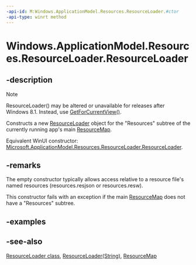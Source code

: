 ```yaml
---
-api-id: M:Windows.ApplicationModel.Resources.ResourceLoader.#ctor
-api-type: winrt method
---
```


<!-- Method syntax
public ResourceLoader()
-->

# Windows.ApplicationModel.Resources.ResourceLoader.ResourceLoader

## -description
> [!NOTE]
> ResourceLoader() may be altered or unavailable for releases after Windows 8.1. Instead, use [GetForCurrentView()](resourceloader_getforcurrentview_1363600702.md).

Constructs a new [ResourceLoader](resourceloader.md) object for the "Resources" subtree of the currently running app's main [ResourceMap](../windows.applicationmodel.resources.core/resourcemap.md).

Equivalent WinUI constructor: [Microsoft.ApplicationModel.Resources.ResourceLoader.ResourceLoader](/windows/winui/api/microsoft.applicationmodel.resources.resourceloader.#ctor).

## -remarks
The empty constructor typically allows access relative to a resource file's named resources (resources.resjson or resources.resw).

This constructor fails with an exception if the main [ResourceMap](../windows.applicationmodel.resources.core/resourcemap.md) does not have a "Resources" subtree.

## -examples

## -see-also
[ResourceLoader class](resourceloader.md), [ResourceLoader(String)](resourceloader_resourceloader_290278668.md), [ResourceMap](../windows.applicationmodel.resources.core/resourcemap.md)
